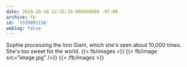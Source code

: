 ```yaml
---
date: 2018-10-18 12:32:18.000000000 -07:00
archive: fb
id: '1539891138'
weblog: false
---
```


Sophie processing the Iron Giant, which she's seen about 10,000 times. She's too sweet for the world.
{{< fb/images >}}
{{< fb/image src="image.jpg" />}}
{{< /fb/images >}}
